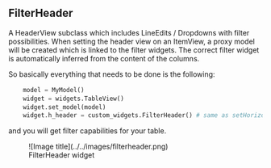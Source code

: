 ## FilterHeader

A HeaderView subclass which includes LineEdits / Dropdowns with filter possibilities.
When setting the header view on an ItemView, a proxy model will be created which is linked to the filter widgets.
The correct filter widget is automatically inferred from the content of the columns.

So basically everything that needs to be done is the following:

```py
    model = MyModel()
    widget = widgets.TableView()
    widget.set_model(model)
    widget.h_header = custom_widgets.FilterHeader() # same as setHorizontalHeader()
```

and you will get filter capabilities for your table.

<figure markdown>
  ![Image title](../../images/filterheader.png)
  <figcaption>FilterHeader widget</figcaption>
</figure>
